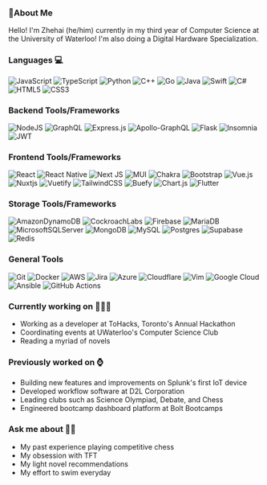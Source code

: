 ### :wave:About Me
Hello! I'm Zhehai (he/him) currently in my third year of Computer Science at the University of Waterloo! I'm also doing a Digital Hardware Specialization.

### Languages :computer:	
![JavaScript](https://img.shields.io/badge/javascript-%23323330.svg?style=flat&logo=javascript&logoColor=%23F7DF1E)
![TypeScript](https://img.shields.io/badge/typescript-%23007ACC.svg?style=flat&logo=typescript&logoColor=white)
![Python](https://img.shields.io/badge/python-3670A0?style=flat&logo=python&logoColor=ffdd54)
![C++](https://img.shields.io/badge/c++-%2300599C.svg?style=flat&logo=c%2B%2B&logoColor=white)
![Go](https://img.shields.io/badge/go-%2300ADD8.svg?style=flat&logo=go&logoColor=white)
![Java](https://img.shields.io/badge/java-%23ED8B00.svg?style=flat&logo=java&logoColor=white)
![Swift](https://img.shields.io/badge/swift-F54A2A?style=flat&logo=swift&logoColor=white)
![C#](https://img.shields.io/badge/c%23-%23239120.svg?style=flat&logo=c-sharp&logoColor=white)
![HTML5](https://img.shields.io/badge/html5-%23E34F26.svg?style=flat&logo=html5&logoColor=white)
![CSS3](https://img.shields.io/badge/css3-%231572B6.svg?style=flat&logo=css3&logoColor=white)

### Backend Tools/Frameworks
![NodeJS](https://img.shields.io/badge/node.js-6DA55F?style=flat&logo=node.js&logoColor=white)
![GraphQL](https://img.shields.io/badge/-GraphQL-E10098?style=flat&logo=graphql&logoColor=white)
![Express.js](https://img.shields.io/badge/express.js-%23404d59.svg?style=flat&logo=express&logoColor=%2361DAFB)
![Apollo-GraphQL](https://img.shields.io/badge/-ApolloGraphQL-311C87?style=flat&logo=apollo-graphql)
![Flask](https://img.shields.io/badge/flask-%23000.svg?style=flat&logo=flask&logoColor=white)
![Insomnia](https://img.shields.io/badge/Insomnia-black?style=flat&logo=insomnia&logoColor=5849BE)
![JWT](https://img.shields.io/badge/JWT-black?style=flat&logo=JSON%20web%20tokens)

### Frontend Tools/Frameworks
![React](https://img.shields.io/badge/react-%2320232a.svg?style=flat&logo=react&logoColor=%2361DAFB)
![React Native](https://img.shields.io/badge/react_native-%2320232a.svg?style=flat&logo=react&logoColor=%2361DAFB)
![Next JS](https://img.shields.io/badge/Next-black?style=flat&logo=next.js&logoColor=white)
![MUI](https://img.shields.io/badge/MUI-%230081CB.svg?style=flat&logo=mui&logoColor=white)
![Chakra](https://img.shields.io/badge/chakra-%234ED1C5.svg?style=flat&logo=chakraui&logoColor=white)
![Bootstrap](https://img.shields.io/badge/bootstrap-%23563D7C.svg?style=flat&logo=bootstrap&logoColor=white)
![Vue.js](https://img.shields.io/badge/vuejs-%2335495e.svg?style=flat&logo=vuedotjs&logoColor=%234FC08D)
![Nuxtjs](https://img.shields.io/badge/Nuxt-002E3B?style=flat&logo=nuxtdotjs&logoColor=#00DC82)
![Vuetify](https://img.shields.io/badge/Vuetify-1867C0?style=flat&logo=vuetify&logoColor=AEDDFF)
![TailwindCSS](https://img.shields.io/badge/tailwindcss-%2338B2AC.svg?style=flat&logo=tailwind-css&logoColor=white)
![Buefy](https://img.shields.io/badge/Buefy-7957D5?style=flat&logo=buefy&logoColor=48289E)
![Chart.js](https://img.shields.io/badge/chart.js-F5788D.svg?style=flat&logo=chart.js&logoColor=white)
![Flutter](https://img.shields.io/badge/Flutter-%2302569B.svg?style=flat&logo=Flutter&logoColor=white)

### Storage Tools/Frameworks
![AmazonDynamoDB](https://img.shields.io/badge/Amazon%20DynamoDB-4053D6?style=flat&logo=Amazon%20DynamoDB&logoColor=white)
![CockroachLabs](https://img.shields.io/badge/Cockroach%20Labs-6933FF?style=flat&logo=Cockroach%20Labs&logoColor=white)
![Firebase](https://img.shields.io/badge/Firebase-039BE5?style=flat&logo=Firebase&logoColor=white)
![MariaDB](https://img.shields.io/badge/MariaDB-003545?style=flat&logo=mariadb&logoColor=white)
![MicrosoftSQLServer](https://img.shields.io/badge/Microsoft%20SQL%20Sever-CC2927?style=flat&logo=microsoft%20sql%20server&logoColor=white)
![MongoDB](https://img.shields.io/badge/MongoDB-%234ea94b.svg?style=flat&logo=mongodb&logoColor=white)
![MySQL](https://img.shields.io/badge/mysql-%2300f.svg?style=flat&logo=mysql&logoColor=white)
![Postgres](https://img.shields.io/badge/postgres-%23316192.svg?style=flat&logo=postgresql&logoColor=white)
![Supabase](https://img.shields.io/badge/Supabase-3ECF8E?style=flat&logo=supabase&logoColor=white)
![Redis](https://img.shields.io/badge/redis-%23DD0031.svg?style=flat&logo=redis&logoColor=white)

### General Tools
![Git](https://img.shields.io/badge/git-%23F05033.svg?style=flat&logo=git&logoColor=white)
![Docker](https://img.shields.io/badge/docker-%230db7ed.svg?style=flat&logo=docker&logoColor=white)
![AWS](https://img.shields.io/badge/AWS-%23FF9900.svg?style=flat&logo=amazon-aws&logoColor=white)
![Jira](https://img.shields.io/badge/jira-%230A0FFF.svg?style=flat&logo=jira&logoColor=white)
![Azure](https://img.shields.io/badge/azure-%230072C6.svg?style=flat&logo=microsoftazure&logoColor=white)
![Cloudflare](https://img.shields.io/badge/Cloudflare-F38020?style=flat&logo=Cloudflare&logoColor=white)
![Vim](https://img.shields.io/badge/VIM-%2311AB00.svg?style=flat&logo=vim&logoColor=white)
![Google Cloud](https://img.shields.io/badge/GoogleCloud-%234285F4.svg?style=flat&logo=google-cloud&logoColor=white)
![Ansible](https://img.shields.io/badge/ansible-%231A1918.svg?style=flat&logo=ansible&logoColor=white)
![GitHub Actions](https://img.shields.io/badge/github%20actions-%232671E5.svg?style=flat&logo=githubactions&logoColor=white)

### Currently working on 👩🏻‍🔧
* Working as a developer at ToHacks, Toronto's Annual Hackathon
* Coordinating events at UWaterloo's Computer Science Club
* Reading a myriad of novels

### Previously worked on :watch:	
* Building new features and improvements on Splunk's first IoT device
* Developed workflow software at D2L Corporation
* Leading clubs such as Science Olympiad, Debate, and Chess
* Engineered bootcamp dashboard platform at Bolt Bootcamps

### Ask me about :man_shrugging:	
* My past experience playing competitive chess
* My obsession with TFT
* My light novel recommendations
* My effort to swim everyday
